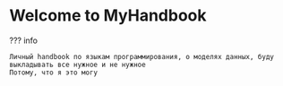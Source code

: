 # Welcome to MyHandbook

??? info

    Личный handbook по языкам программирования, о моделях данных, буду выкладывать все нужное и не нужное
    Потому, что я это могу